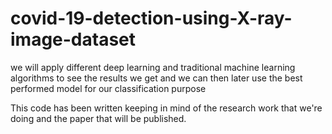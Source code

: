 # covid-19-detection-using-X-ray-image-dataset
we will apply different deep learning and traditional machine learning algorithms to see the results we get and we can then later use the best performed model for our classification purpose

This code has been written keeping in mind of the research work that we're doing and the paper that will be published.

